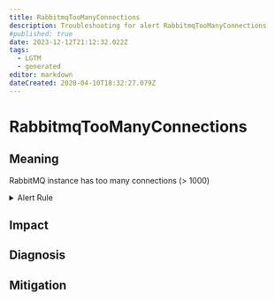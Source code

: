 ```yaml
---
title: RabbitmqTooManyConnections
description: Troubleshooting for alert RabbitmqTooManyConnections
#published: true
date: 2023-12-12T21:12:32.022Z
tags: 
  - LGTM
  - generated
editor: markdown
dateCreated: 2020-04-10T18:32:27.079Z
---
```


# RabbitmqTooManyConnections

## Meaning
[//]: # "Short paragraph that explains what the alert means"
RabbitMQ instance has too many connections (> 1000)

<details>
  <summary>Alert Rule</summary>

{{% rule "rabbitmq/kbudde-rabbitmq-exporter.yml" "RabbitmqTooManyConnections" %}}

{{% comment %}}

```yaml
alert: RabbitmqTooManyConnections
expr: rabbitmq_connectionsTotal > 1000
for: 2m
labels:
    severity: warning
annotations:
    summary: RabbitMQ too many connections (instance {{ $labels.instance }})
    description: |-
        RabbitMQ instance has too many connections (> 1000)
          VALUE = {{ $value }}
          LABELS = {{ $labels }}
    runbook: https://github.com/srerun/prometheus-alerts/blob/main/content/runbooks/kbudde-rabbitmq-exporter/RabbitmqTooManyConnections.md

```

{{% /comment %}}

</details>


## Impact
[//]: # "What could / will happen if the alert is not addressed"



## Diagnosis
[//]: # "Steps to take to identify the cause of the problem"



## Mitigation
[//]: # "The steps necessary to resolve the alert"
